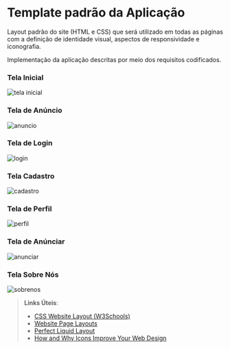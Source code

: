 # Template padrão da Aplicação

Layout padrão do site (HTML e CSS) que será utilizado em todas as páginas com a definição de identidade visual, aspectos de responsividade e iconografia.

Implementação da aplicação descritas por meio dos requisitos codificados. 

### Tela Inicial

<img title="tela inicial" src="https://i.imgur.com/4IFNHf3.png">

### Tela de Anúncio 

<img title="anuncio" src="https://i.imgur.com/oOpYgBO.png">

### Tela de Login

<img title="login" src="https://i.imgur.com/LTdNfGm.png">

### Tela Cadastro

<img title="cadastro" src="https://i.imgur.com/Sha7E53.png">


### Tela de Perfil 

<img title="perfil" src="https://i.imgur.com/LILXlKk.png"> 

### Tela de Anúnciar 

<img title="anunciar" src="https://i.imgur.com/0OcJA0n.png">

### Tela Sobre Nós 

<img title="sobrenos" src="https://i.imgur.com/ozL0GE7.png">



> **Links Úteis**:
>
> - [CSS Website Layout (W3Schools)](https://www.w3schools.com/css/css_website_layout.asp)
> - [Website Page Layouts](http://www.cellbiol.com/bioinformatics_web_development/chapter-3-your-first-web-page-learning-html-and-css/website-page-layouts/)
> - [Perfect Liquid Layout](https://matthewjamestaylor.com/perfect-liquid-layouts)
> - [How and Why Icons Improve Your Web Design](https://usabilla.com/blog/how-and-why-icons-improve-you-web-design/)
